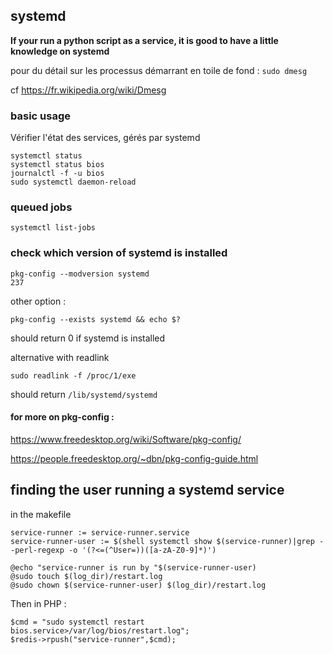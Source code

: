 ## systemd

**If your run a python script as a service, it is good to have a little knowledge on systemd**

pour du détail sur les processus démarrant en toile de fond : `sudo dmesg`

cf https://fr.wikipedia.org/wiki/Dmesg

### basic usage

Vérifier l'état des services, gérés par systemd

```
systemctl status
systemctl status bios
journalctl -f -u bios
sudo systemctl daemon-reload
```

### queued jobs 
```
systemctl list-jobs
```

### check which version of systemd is installed
```
pkg-config --modversion systemd
237
```
other option :
```
pkg-config --exists systemd && echo $?
```
should return 0 if systemd is installed

alternative with readlink
```
sudo readlink -f /proc/1/exe
```
should return `/lib/systemd/systemd`

#### for more on pkg-config :

https://www.freedesktop.org/wiki/Software/pkg-config/

https://people.freedesktop.org/~dbn/pkg-config-guide.html

## finding the user running a systemd service

in the makefile
```
service-runner := service-runner.service
service-runner-user := $(shell systemctl show $(service-runner)|grep --perl-regexp -o '(?<=(^User=))([a-zA-Z0-9]*)')

@echo "service-runner is run by "$(service-runner-user)
@sudo touch $(log_dir)/restart.log
@sudo chown $(service-runner-user) $(log_dir)/restart.log
```
Then in PHP :

```
$cmd = "sudo systemctl restart bios.service>/var/log/bios/restart.log";
$redis->rpush("service-runner",$cmd);
```      
